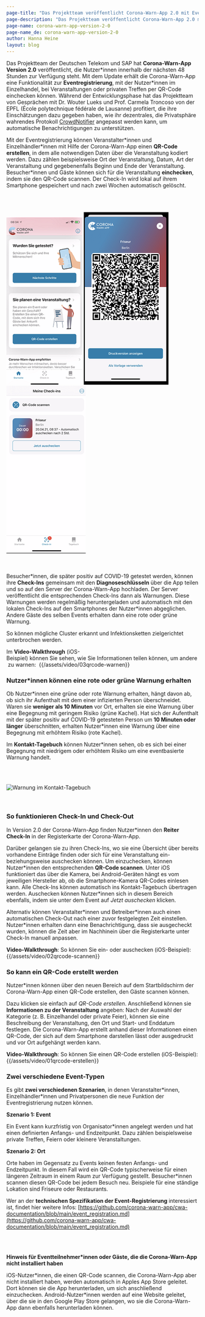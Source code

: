 ```yaml
---
page-title: "Das Projektteam veröffentlicht Corona-Warn-App 2.0 mit Eventregistrierung"
page-description: "Das Projektteam veröffentlicht Corona-Warn-App 2.0 mit Eventregistrierung"
page-name: corona-warn-app-version-2-0
page-name_de: corona-warn-app-version-2-0
author: Hanna Heine
layout: blog
---
```


Das Projektteam der Deutschen Telekom und SAP hat **Corona-Warn-App Version 2.0** veröffentlicht, die Nutzer\*innen innerhalb der nächsten 48 Stunden zur Verfügung steht. Mit dem Update erhält die Corona-Warn-App eine Funktionalität zur **Eventregistrierung**, mit der Nutzer\*innen im Einzelhandel, bei Veranstaltungen  oder privaten Treffen per QR-Code einchecken können. Während der Entwicklungsphase hat das Projektteam von Gesprächen mit Dr. Wouter Lueks und Prof. Carmela Troncoso von der EPFL (École polytechnique fédérale de Lausanne) profitiert, die ihre Einschätzungen dazu gegeben haben, wie ihr dezentrales, die Privatsphäre wahrendes Protokoll [CrowdNotifier](https://github.com/CrowdNotifier/documents) angepasst werden kann, um automatische Benachrichtigungen zu unterstützen.

<!-- overview -->

Mit der Eventregistrierung können Veranstalter\*innen und Einzelhändler\*innen mit Hilfe der Corona-Warn-App einen **QR-Code erstellen**, in dem alle notwendigen Daten über die Veranstaltung kodiert werden. Dazu zählen beispielsweise Ort der Veranstaltung, Datum, Art der Veranstaltung und gegebenenfalls Beginn und Ende der Veranstaltung. Besucher\*innen und Gäste können sich für die Veranstaltung **einchecken**, indem sie den QR-Code scannen. Der Check-In wird lokal auf ihrem Smartphone gespeichert und nach zwei Wochen automatisch gelöscht. 

<br></br>
<div class="text-center"> <img src="./startbildschirm.png" title="QR Code" alt="QR Code" style="align: center">  <img src="./qr-code.png" title="QR Code" alt="QR Code" style="align: center"> <img src="./check-in(4).png" title="Persönliche Check-Ins" alt="Persönliche Check-Ins" style="align: center"></div>
<br></br>

Besucher\*innen, die später positiv auf COVID-19 getestet werden, können ihre **Check-Ins** gemeinsam mit den **Diagnoseschlüsseln** über die App teilen und so auf den Server der Corona-Warn-App hochladen. Der Server veröffentlicht die entsprechenden Check-Ins dann als Warnungen. Diese Warnungen werden regelmäßig heruntergeladen und automatisch mit den lokalen Check-Ins auf den Smartphones der Nutzer*innen abgeglichen. Andere Gäste des selben Events erhalten dann eine rote oder grüne Warnung. 

So können mögliche Cluster erkannt und Infektionsketten zielgerichtet unterbrochen werden.

Im **Video-Walkthrough** (iOS-Beispiel) können Sie sehen, wie Sie Informationen teilen können, um andere zu warnen: 
{{/assets/video/03qrcode-warnen}}

### Nutzer\*innen können eine rote oder grüne Warnung erhalten

Ob Nutzer\*innen eine grüne oder rote Warnung erhalten, hängt davon ab, ob sich ihr Aufenthalt mit dem einer infizierten Person überschneidet. Waren sie **weniger als 10 Minuten** vor Ort, erhalten sie eine Warnung über eine Begegnung mit geringem Risiko (grüne Kachel). Hat sich der Aufenthalt mit der später positiv auf COVID-19 getesteten Person um **10 Minuten oder länger** überschnitten, erhalten Nutzer\*innen eine Warnung über eine Begegnung mit erhöhtem Risiko (rote Kachel). 

Im **Kontakt-Tagebuch** können Nutzer\*innen sehen, ob es sich bei einer Begegnung mit niedrigem oder erhöhtem Risiko um eine eventbasierte Warnung handelt.

<br></br>
<div class="text-center"> <img src="./erhöhtes-risiko-tagebuch.png" title="Warnung im Kontakt-Tagebuch" alt="Warnung im Kontakt-Tagebuch"  ></div>
<br></br>


### So funktionieren Check-In und Check-Out 

In Version 2.0 der Corona-Warn-App finden Nutzer\*innen den **Reiter Check-In** in der Registerkarte der Corona-Warn-App. 

Darüber gelangen sie zu ihren Check-Ins, wo sie eine Übersicht über bereits vorhandene Einträge finden oder sich für eine Veranstaltung ein- beziehungsweise auschecken können. Um einzuchecken, können Nutzer\*innen den entsprechenden **QR-Code scannen**. Unter iOS funktioniert das über die Kamera, bei Android-Geräten hängt es vom jeweiligen Hersteller ab, ob die Smartphone-Kamera QR-Codes einlesen kann. Alle Check-Ins können automatisch ins Kontakt-Tagebuch übertragen werden. Auschecken können Nutzer\*innen sich in diesem Bereich ebenfalls, indem sie unter dem Event auf *Jetzt auschecken* klicken. 

Alternativ können Veranstalter\*innen und Betreiber\*innen auch einen automatischen Check-Out nach einer zuvor festgelegten Zeit einstellen. Nutzer\*innen erhalten dann eine Benachrichtigung, dass sie ausgecheckt wurden, können die Zeit aber im Nachhinein über die Registerkarte unter Check-In manuell anpassen.

**Video-Walkthrough**: So können Sie ein- oder auschecken (iOS-Beispiel):
{{/assets/video/02qrcode-scannen}}

### So kann ein QR-Code erstellt werden

Nutzer\*innen können über den neuen Bereich auf dem Startbildschirm der Corona-Warn-App einen QR-Code erstellen, den Gäste scannen können. 

Dazu klicken sie einfach auf *QR-Code erstellen*. Anschließend können sie **Informationen zu der Veranstaltung** angeben: Nach der Auswahl der Kategorie  (z.&nbsp;B. Einzelhandel oder private Feier), können sie eine Beschreibung der Veranstaltung, den Ort und Start- und Enddatum festlegen. Die Corona-Warn-App erstellt anhand dieser Informationen einen QR-Code, der sich auf dem Smartphone darstellen lässt oder ausgedruckt und vor Ort aufgehängt werden kann. 

**Video-Walkthrough**: So können Sie einen QR-Code erstellen (iOS-Beispiel):
{{/assets/video/01qrcode-erstellen}}

### Zwei verschiedene Event-Typen

Es gibt **zwei verschiedenen Szenarien**, in denen Veranstalter\*innen, Einzelhändler\*innen und Privatpersonen die neue Funktion der Eventregistrierung nutzen können. 

**Szenario 1: Event**

Ein Event kann kurzfristig von Organisator\*innen angelegt werden und hat einen definierten Anfangs- und Endzeitpunkt. Dazu zählen beispielsweise private Treffen, Feiern oder kleinere Veranstaltungen. 

**Szenario 2: Ort**

Orte haben im Gegensatz zu Events keinen festen Anfangs- und Endzeitpunkt. In diesem Fall wird ein QR-Code typischerweise für einen längeren Zeitraum in einem Raum zur Verfügung gestellt. Besucher\*innen scannen diesen QR-Code bei jedem Besuch neu. Beispiele für eine ständige Lokation sind Friseure oder Restaurants.


Wer an der **technischen Spezifikation der Event-Registrierung** interessiert ist, findet hier weitere Infos: [https://github.com/corona-warn-app/cwa-documentation/blob/main/event_registration.md](https://github.com/corona-warn-app/cwa-documentation/blob/main/event_registration.md)

<br></br>

**Hinweis für Eventteilnehmer\*innen oder Gäste, die die Corona-Warn-App nicht installiert haben**

iOS-Nutzer\*innen, die einen QR-Code scannen, die Corona-Warn-App aber nicht installiert haben, werden automatisch in Apples App Store geleitet. Dort können sie die App herunterladen, um sich anschließend einzuchecken. Android-Nutzer\*innen werden auf eine Website geleitet, über die sie in den Google Play Store gelangen, wo sie die Corona-Warn-App dann ebenfalls herunterladen können.
